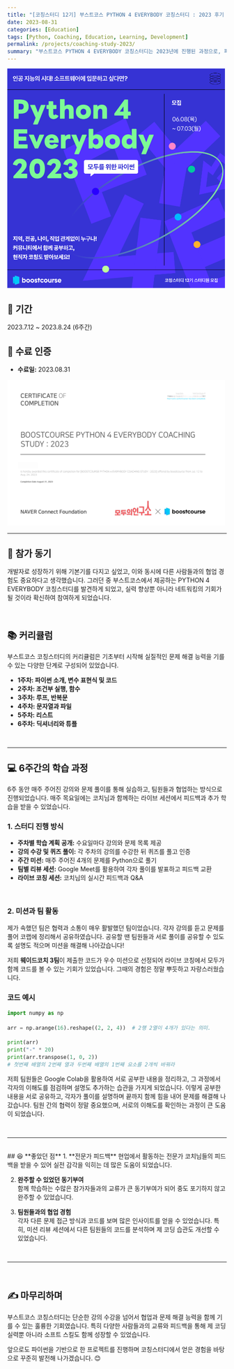 ```yaml
---
title: "[코칭스터디 12기] 부스트코스 PYTHON 4 EVERYBODY 코칭스터디 : 2023 후기 🎓"
date: 2023-08-31
categories: [Education]
tags: [Python, Coaching, Education, Learning, Development]
permalink: /projects/coaching-study-2023/
summary: "부스트코스 PYTHON 4 EVERYBODY 코칭스터디는 2023년에 진행된 과정으로, 파이썬 기초부터 심화까지 학습하고 프로젝트를 완성하며 실력을 쌓은 경험을 공유한 후기입니다."
---
```



<!-- # [코칭스터디 12기] 부스트코스 PYTHON 4 EVERYBODY 코칭스터디 : 2023 후기 🎓 -->
<img src="/images/boostcourse/poster.png" alt="포스터" style="width: 500px;">


## 📅 **기간**  
2023.7.12 ~ 2023.8.24 (6주간)  

## 📜 **수료 인증**  
- **수료일:** 2023.08.31  
<img src="/images/boostcourse/certificate.png" alt="수료증" style="width: 500px;">


---

## 📍 **참가 동기**  
개발자로 성장하기 위해 기본기를 다지고 싶었고, 이와 동시에 다른 사람들과의 협업 경험도 중요하다고 생각했습니다. 그러던 중 부스트코스에서 제공하는 PYTHON 4 EVERYBODY 코칭스터디를 발견하게 되었고, 실력 향상뿐 아니라 네트워킹의 기회가 될 것이라 확신하여 참여하게 되었습니다.

<br>

## 📚 **커리큘럼**  
부스트코스 코칭스터디의 커리큘럼은 기초부터 시작해 실질적인 문제 해결 능력을 기를 수 있는 다양한 단계로 구성되어 있었습니다.

- **1주차: 파이썬 소개, 변수 표현식 및 코드**
- **2주차: 조건부 실행, 함수**
- **3주차: 루프, 반복문**
- **4주차: 문자열과 파일**
- **5주차: 리스트**
- **6주차: 딕셔너리와 튜플**

<br>

---

## 💻 **6주간의 학습 과정**  
6주 동안 매주 주어진 강의와 문제 풀이를 통해 실습하고, 팀원들과 협업하는 방식으로 진행되었습니다. 매주 목요일에는 코치님과 함께하는 라이브 세션에서 피드백과 추가 학습을 받을 수 있었습니다.

### 1. **스터디 진행 방식**  
- **주차별 학습 계획 공개:** 수요일마다 강의와 문제 목록 제공  
- **강의 수강 및 퀴즈 풀이:** 각 주차의 강의를 수강한 뒤 퀴즈를 풀고 인증  
- **주간 미션:** 매주 주어진 4개의 문제를 Python으로 풀기  
- **팀별 리뷰 세션:** Google Meet를 활용하여 각자 풀이를 발표하고 피드백 교환  
- **라이브 코칭 세션:** 코치님의 실시간 피드백과 Q&A

<br>

### 2. **미션과 팀 활동**  
제가 속했던 팀은 협력과 소통이 매우 활발했던 팀이었습니다. 각자 강의를 듣고 문제를 풀어 코랩에 정리해서 공유하였습니다. 공유할 땐 팀원들과 서로 풀이를 공유할 수 있도록 설명도 적으며 미션을 해결해 나아갔습니다!

저희 **웨이드코치 3팀**이 제출한 코드가 우수 미션으로 선정되어 라이브 코칭에서 모두가 함께 코드를 볼 수 있는 기회가 있었습니다. 그때의 경험은 정말 뿌듯하고 자랑스러웠습니다.

### 코드 예시

```python
import numpy as np

arr = np.arange(16).reshape((2, 2, 4))  # 2행 2열이 4개가 있다는 의미.

print(arr)
print("-" * 20)
print(arr.transpose(1, 0, 2))
# 첫번째 배열의 2번째 열과 두번째 배열의 1번째 요소를 2개씩 바꿔라
```

저희 팀원들은 Google Colab을 활용하여 서로 공부한 내용을 정리하고, 그 과정에서 각자의 이해도를 점검하며 설명도 추가하는 습관을 가지게 되었습니다. 이렇게 공부한 내용을 서로 공유하고, 각자가 풀이를 설명하며 끝까지 함께 힘을 내어 문제를 해결해 나갔습니다. 팀원 간의 협력이 정말 중요했으며, 서로의 이해도를 확인하는 과정이 큰 도움이 되었습니다.

<br>

---
<br>
## 😆 **좋았던 점**
1. **전문가 피드백**  
   현업에서 활동하는 전문가 코치님들의 피드백을 받을 수 있어 실전 감각을 익히는 데 많은 도움이 되었습니다.

2. **완주할 수 있었던 동기부여**  
   함께 학습하는 수많은 참가자들과의 교류가 큰 동기부여가 되어 중도 포기하지 않고 완주할 수 있었습니다.

3. **팀원들과의 협업 경험**  
   각자 다른 문제 접근 방식과 코드를 보며 많은 인사이트를 얻을 수 있었습니다. 특히, 미션 리뷰 세션에서 다른 팀원들의 코드를 분석하며 제 코딩 습관도 개선할 수 있었습니다.

<br>

---

<br>

## ✍️ **마무리하며**  
부스트코스 코칭스터디는 단순한 강의 수강을 넘어서 협업과 문제 해결 능력을 함께 기를 수 있는 훌륭한 기회였습니다. 특히 다양한 사람들과의 교류와 피드백을 통해 제 코딩 실력뿐 아니라 소프트 스킬도 함께 성장할 수 있었습니다.

앞으로도 파이썬을 기반으로 한 프로젝트를 진행하며 코칭스터디에서 얻은 경험을 바탕으로 꾸준히 발전해 나가겠습니다. 😊


